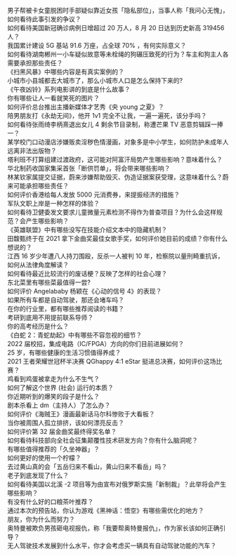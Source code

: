 男子帮被卡女童脱困时手部疑似靠近女孩「隐私部位」，当事人称「我问心无愧」，如何看待此事引发的争议？  
如何看待美国新冠确诊病例日增超过 20 万人，8 月 20 日达到历史新高 319456 人？  
我国累计建设 5G 基站 91.6 万座，占全球 70% ，有何实际意义？  
如何看待湖南郴州一小车疑似故意等未栓绳的狗碾压致死的行为？车主和狗主人各需要承担那些责任？  
《扫黑风暴》中哪些内容是有真实案例的？  
小城市小县城都去大城市了，那么小城市人口是怎么保持下来的?  
《午夜凶铃》系列电影讲的到底是什么故事？  
你有哪些让人一看就笑死的图片？  
如何评价总台推出主播新媒体才艺秀《央 young 之夏》？  
陪男朋友打《永劫无间》，他开 1v1 完全不让我，一遍一遍死，该分手吗？  
如何看待张雨绮李柄熹退出女儿 4 剩余节目录制，称遭芒果 TV 恶意剪辑踩一捧一？  
某学校门口动漫店涉嫌贩卖淫秽色情漫画，对象多是中小学生，如何防护未成年人远离非法出版物？  
塔利班不打算组建过渡政府，这可能对阿富汗局势产生哪些影响？意味着什么？  
华北制药收国家集采首张「断供罚单」，将会带来哪些影响？  
林某钦家属提交证据，蔚来涉嫌帮助毁灭、伪造证据案获受理，这意味着什么？蔚来可能承担哪些责任？  
如何评价香港给每人发放 5000 元消费券，来提振经济的措施？  
军队文职上岸是一种怎样的体验？  
如何看待卫健委发文要求儿童微量元素检测不得作为普查项目？为什么会这样规范？会产生哪些影响？  
《英雄联盟》中有哪些没写在技能介绍文本中的隐藏机制？  
田馥甄终于在 2021 拿下金曲奖最佳女歌手奖，如何评价她目前的成绩？你有什么想说的？  
江西 16 岁少年遭八人持刀围殴，反杀一人被判 10 年，检察院以量刑畸重抗诉，如何从法律角度解读？  
如何看待最近比较流行的废话梗？反映了怎样的社会心理？  
东北菜里有哪些菜最值得一尝?  
如何评价 Angelababy 杨颖在《心动的信号 4》的表现？  
如果所有车都是自动驾驶，那还会堵车吗？  
在你的行业里，都有哪些推荐阅读的书籍？  
考研到底用不用提前联系导师？  
你的高考经历是什么？  
《白蛇 2：青蛇劫起》中有哪些不容忽视的细节？  
2022 届校招，集成电路（IC/FPGA）方向的你们目前进展如何？  
25 岁，有哪些健康的生活习惯值得养成？  
2021 王者荣耀世冠杯半决赛 QGhappy 4:1 eStar 挺进总决赛，如何评价这场比赛？  
鸡看到鸡蛋被拿走为什么不生气？  
如何了解这个世界 (社会) 运行的本质？  
你近期听到的爆笑的段子是什么？  
剧本杀看上 dm（主持人）了怎么办？  
如何评价《海贼王》漫画最新话马尔科惨败于大看板？  
当你被周围人孤立排挤，该如何漂亮反击？  
如何评价第 32 届金曲奖最终得奖名单？  
如何看待科技部向全社会征集颠覆性技术研发方向？你有什么脑洞呢？  
有哪些值得推荐的「久坐神器」？  
如何更好的使用一个柠檬？  
去过黄山真的会「五岳归来不看山，黄山归来不看岳」吗？  
老子到底发现了什么？  
如何看待美国以北溪 -2 项目等为由宣布对俄罗斯实施「新制裁」？此举将会产生哪些影响？  
有没有什么好的口粮茶叶推荐？  
通过本次的预告站，你认为游戏《黑神话：悟空》有哪些需优化的地方？  
朋友，你为什么而努力？  
奥特曼被欺负男孩砸电视报仇，称「我要帮奥特曼报仇」，作为家长该如何正确引导？  
无人驾驶技术发展到什么水平，你才会考虑买一辆具有自动驾驶功能的汽车？  
